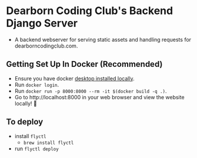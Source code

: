 # Dearborn Coding Club's Backend Django Server
- A backend webserver for serving static assets and handling requests for dearborncodingclub.com.

## Getting Set Up In Docker (Recommended)
- Ensure you have docker [desktop installed locally](https://www.docker.com/products/docker-desktop/).
- Run `docker login`.
- Run `docker run -p 8000:8000 --rm -it $(docker build -q .)`.
- Go to http://localhost:8000 in your web browser and view the website locally! 🎉

## To deploy
- install `flyctl`
    - `brew install flyctl`
- run `flyctl deploy`